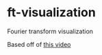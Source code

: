 # ft-visualization
Fourier transform visualization

Based off of [this video](https://www.youtube.com/watch?v=spUNpyF58BY)
